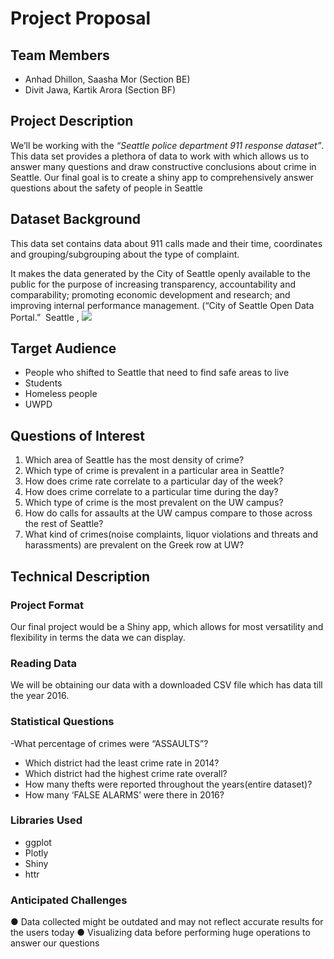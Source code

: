 # Project Proposal

## Team Members
- Anhad Dhillon, Saasha Mor (Section BE)
- Divit Jawa, Kartik Arora (Section BF)
## Project Description

We’ll be working with the *“​Seattle police department 911 response dataset​”*.
This data set provides a plethora of data to work with which allows us to
answer many questions and draw constructive conclusions about crime in
Seattle. Our final goal is to create a shiny app to comprehensively answer 
questions about the safety of people in Seattle


## Dataset Background

This data set contains data about 911 calls made and their time, coordinates
and grouping/subgrouping about the type of complaint.

It makes the data generated by the City of Seattle openly available to the
public for the purpose of increasing transparency, accountability and
comparability; promoting economic development and research; and
improving internal performance management. (“City of Seattle Open Data 
Portal.” ​ Seattle​ , ![](​data.seattle.gov​)

## Target Audience

- People who shifted to Seattle that need to find safe areas to live
- Students
- Homeless people
- UWPD

## Questions of Interest

1. Which area of Seattle has the most density of crime?
2. Which type of crime is prevalent in a particular area in Seattle?
3. How does crime rate correlate to a particular day of the week?
4. How does crime correlate to a particular time during the day?
5. Which type of crime is the most prevalent on the UW campus?
6. How do calls for assaults at the UW campus compare to those across
    the rest of Seattle?
7. What kind of crimes(noise complaints, liquor violations and threats and
    harassments) are prevalent on the Greek row at UW?

## Technical Description

### Project Format

Our final project would be a Shiny app, which allows for most versatility
and flexibility in terms the data we can display.

### Reading Data

We will be obtaining our data with a downloaded CSV file which has
data till the year 2016.


### Statistical Questions

-What percentage of crimes were “ASSAULTS”?
- Which district had the least crime rate in 2014?
- Which district had the highest crime rate overall?
- How many thefts were reported throughout the years(entire
dataset)?
- How many ‘FALSE ALARMS’ were there in 2016?

### Libraries Used
- ggplot
- Plotly
- Shiny
- httr
### Anticipated Challenges

● Data collected might be outdated and may not reflect accurate results
for the users today
● Visualizing data before performing huge operations to answer our
questions

